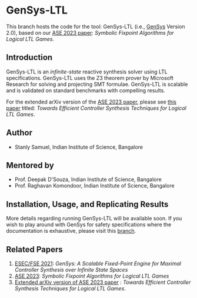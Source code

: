 # GenSys-LTL
This branch hosts the code for the tool: GenSys-LTL (i.e., [GenSys](https://github.com/stanlysamuel/gensys) Version 2.0), based on our [ASE 2023 paper](https://conf.researchr.org/details/ase-2023/ase-2023-papers/101/Symbolic-Fixpoint-Algorithms-for-Logical-LTL-Games): *Symbolic Fixpoint Algorithms for Logical LTL Games.*

## Introduction 

GenSys-LTL is an *infinite-state* reactive synthesis solver using LTL specifications. GenSys-LTL uses the Z3 theorem prover by Microsoft Research for solving and projecting SMT formulae. GenSys-LTL is scalable and is validated on standard benchmarks with compelling results.

For the extended arXiv version of the [ASE 2023 paper](https://conf.researchr.org/details/ase-2023/ase-2023-papers/101/Symbolic-Fixpoint-Algorithms-for-Logical-LTL-Games), please see [this paper](https://arxiv.org/abs/2306.02427) titled: *Towards Efficient Controller Synthesis Techniques for Logical LTL Games*.

## Author

- Stanly Samuel, Indian Institute of Science, Bangalore

## Mentored by

- Prof. Deepak D'Souza, Indian Institute of Science, Bangalore
- Prof. Raghavan Komondoor, Indian Institute of Science, Bangalore

## Installation, Usage, and Replicating Results

More details regarding running GenSys-LTL will be available soon. If you wish to play around with GenSys for safety specifications where the documentation is exhaustive, please visit this [branch](https://github.com/stanlysamuel/gensys).

## Related Papers

1. [ESEC/FSE 2021](https://github.com/stanlysamuel/gensys): *GenSys: A Scalable Fixed-Point Engine for Maximal Controller Synthesis over Infinite State Spaces*
2. [ASE 2023](https://conf.researchr.org/details/ase-2023/ase-2023-papers/101/Symbolic-Fixpoint-Algorithms-for-Logical-LTL-Games): *Symbolic Fixpoint Algorithms for Logical LTL Games*
3. [Extended arXiv version of ASE 2023 paper](https://arxiv.org/abs/2306.02427) : *Towards Efficient Controller Synthesis Techniques for Logical LTL Games*.